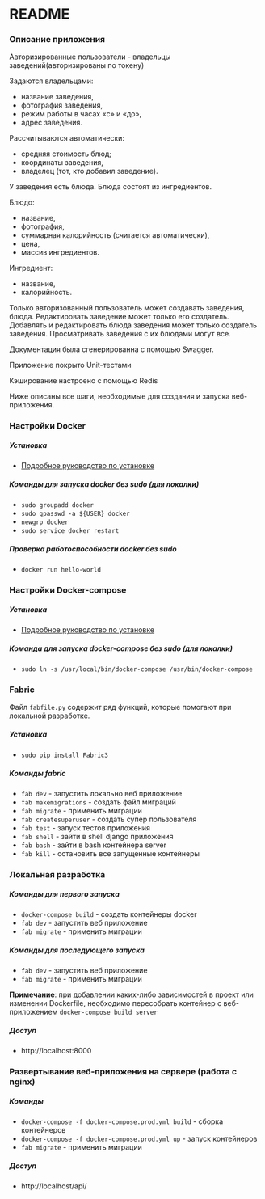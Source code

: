 README
=====================

### Описание приложения

Авторизированные пользователи - владельцы заведений(авторизированы по токену)

Задаются владельцами:
* название заведения,
* фотография заведения,
* режим работы в часах «с» и «до»,
* адрес заведения.

Рассчитываются автоматически:

* средняя стоимость блюд;
* координаты заведения,
* владелец (тот, кто добавил заведение).

У заведения есть блюда. Блюда состоят из ингредиентов. 

Блюдо:

* название,
* фотография,
* суммарная калорийность (считается автоматически),
* цена,
* массив ингредиентов.

Ингредиент:

* название,
* калорийность.

Только авторизованный пользователь может создавать заведения, блюда.
Редактировать заведение может только его создатель. Добавлять и редактировать
блюда заведения может только создатель заведения. Просматривать заведения с их
блюдами могут все.

Документация была сгенерированна с помощью Swagger.

Приложение покрыто Unit-тестами

Кэширование настроено с помощью Redis

Ниже описаны все шаги, необходимые для создания и запуска веб-приложения.


### Настройки Docker

##### Установка

* [Подробное руководство по установке](https://docs.docker.com/install/linux/docker-ce/ubuntu/)

##### Команды для запуска docker без sudo (для локалки)

* `sudo groupadd docker`
* `sudo gpasswd -a ${USER} docker`
* `newgrp docker`
* `sudo service docker restart`

##### Проверка работоспособности docker без sudo

* `docker run hello-world`

### Настройки Docker-compose

##### Установка

* [Подробное руководство по установке](https://docs.docker.com/compose/install/)

##### Команда для запуска docker-compose без sudo (для локалки)

* `sudo ln -s /usr/local/bin/docker-compose /usr/bin/docker-compose`

### Fabric

Файл `fabfile.py` содержит ряд функций, которые помогают при локальной разработке.

##### Установка

* `sudo pip install Fabric3`

##### Команды fabric

* `fab dev` - запустить локально веб приложение
* `fab makemigrations` - создать файл миграций
* `fab migrate` - применить миграции
* `fab createsuperuser` - создать супер пользователя
* `fab test` - запуск тестов приложения
* `fab shell` - зайти в shell django приложения
* `fab bash` - зайти в bash контейнера server
* `fab kill` - остановить все запущенные контейнеры

### Локальная разработка

##### Команды для первого запуска

* `docker-compose build` - создать контейнеры docker
* `fab dev` - запустить веб приложение
* `fab migrate` - применить миграции

##### Команды для последующего запуска

* `fab dev` - запустить веб приложение
* `fab migrate` - применить миграции

**Примечание**: при добавлении каких-либо зависимостей в проект или изменении Dockerfile, необходимо пересобрать контейнер с веб-приложением `docker-compose build server`

##### Доступ

* http://localhost:8000

### Развертывание веб-приложения на сервере (работа с nginx)

##### Команды

* `docker-compose -f docker-compose.prod.yml build` - сборка контейнеров 
* `docker-compose -f docker-compose.prod.yml up` - запуск контейнеров
* `fab migrate` - применить миграции


##### Доступ

* http://localhost/api/
